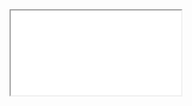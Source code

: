 <div class="embed-responsive embed-responsive-16by9">
  <iframe class="embed-responsive-item" src="//www.youtube.com/embed/WJphBvDgtZs" allowfullscreen></iframe>
</div>
